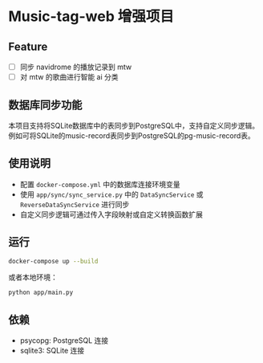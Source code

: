 # Music-tag-web 增强项目

## Feature

- [ ] 同步 navidrome 的播放记录到 mtw
- [ ] 对 mtw 的歌曲进行智能 ai 分类

## 数据库同步功能

本项目支持将SQLite数据库中的表同步到PostgreSQL中，支持自定义同步逻辑。  
例如可将SQLite的music-record表同步到PostgreSQL的pg-music-record表。

## 使用说明

- 配置 `docker-compose.yml` 中的数据库连接环境变量  
- 使用 `app/sync/sync_service.py` 中的 `DataSyncService` 或 `ReverseDataSyncService` 进行同步  
- 自定义同步逻辑可通过传入字段映射或自定义转换函数扩展

## 运行

```bash
docker-compose up --build
```

或者本地环境：

```bash
python app/main.py
```

## 依赖

- psycopg: PostgreSQL 连接
- sqlite3: SQLite 连接
```
